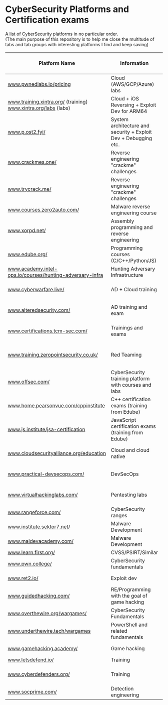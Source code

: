 # CyberSecurity Platforms and Certification exams

A list of CyberSecurity platforms in no particular order.  
(The main purpose of this repository is to help me close the multitude of tabs and tab groups with interesting platforms I find and keep saving)

| Platform Name | Information | Type | Certification Exam | Certificate of Completion | 
| ------------- | ----------- | ---- | ------------------ | --------------------------- |
| www.pwnedlabs.io/pricing | Cloud (AWS/GCP/Azure) labs | Range | No | ? |
| www.training.xintra.org/ (training) www.xintra.org/labs (labs)| Cloud + iOS Reversing + Exploit Dev for ARM64 | Course training and labs| ? | Yes |
| www.p.ost2.fyi/ | System architecture and security + Exploit Dev + Debugging etc.| Course training | No | Yes |
| www.crackmes.one/ | Reverse engineering "crackme" challenges | Range | No | No |
| www.trycrack.me/ | Reverse engineering "crackme" challenges | Range | No | No |
| www.courses.zero2auto.com/ | Malware reverse engineering course | Course training | Yes | Yes |
| www.xorpd.net/ | Assembly programming and reverse engineering | Learning platform | No | No |
| www.edube.org/| Programming courses (C/C++/Python/JS)| Free courses | Yes | No |
| www.academy.intel-ops.io/courses/hunting-adversary-infra | Hunting Adversary Infrastructure | Training course | No | Yes |
| www.cyberwarfare.live/ | AD + Cloud training | Labs + Certificaiton Exams | Yes | ? |
| www.alteredsecurity.com/ | AD training and exam | Labs + Certification Exams | Yes | Yes |
| www.certifications.tcm-sec.com/ | Trainings and exams | Courses + Certification Exams | Yes | Yes |
| www.training.zeropointsecurity.co.uk/ | Red Teaming | Courses + Labs + Certification Exams | Yes | ? |
| www.offsec.com/ | CyberSecurity training platform with courses and labs | Course + Labs + Certificaiton Exams | Yes | ? |
| www.home.pearsonvue.com/cppinstitute | C++ certification exams (training from Edube) | Certification | Yes | No |
| www.js.institute/jsa-certification | JavaScript certification exams (training from Edube) | Certification | Yes | No |
| www.cloudsecurityalliance.org/education | Cloud and cloud native | Certification exams + training | Yes | No |
| www.practical-devsecops.com/ | DevSecOps | Certification exams + training | Yes | No |
| www.virtualhackinglabs.com/ | Pentesting labs | Labs + Certification Exam | Yes | ? |
| www.rangeforce.com/ | CyberSecurity ranges | Labs + Challenges | No | Yes |
| www.institute.sektor7.net/ | Malware Development | Course + Labs | ? | Yes |
| www.maldevacademy.com/ | Malware Development | Course | ? | ? |
| www.learn.first.org/ | CVSS/PSIRT/Similar | Course | No | Yes |
| www.pwn.college/ | CyberSecurity fundamentals | Course and labs | No | No |
| www.ret2.io/ | Exploit dev | Course + Labs | No | ? |
| www.guidedhacking.com/ | RE/Programming with the goal of game hacking | Guides and tutorials + YT videos | No | No |
| www.overthewire.org/wargames/ | CyberSecurity Fundamentals | Labs | No | No |
| www.underthewire.tech/wargames | PowerShell and related fundamentals | Labs | No | No |
| www.gamehacking.academy/ | Game hacking | Guides and tutorials | No | No |
| www.letsdefend.io/ | Training | Labs | ? | ? |
| www.cyberdefenders.org/ | Training | Labs + Certification Exams | Yes | ? |
| www.socprime.com/ | Detection engineering | Detection rulles | No | No |
